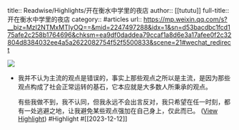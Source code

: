 title:: Readwise/Highlights/开在衡水中学里的夜店
author:: [[tututu]]
full-title:: 开在衡水中学里的夜店
category:: #articles
url:: https://mp.weixin.qq.com/s?__biz=MzI2NTMxMTIyOQ==&mid=2247497288&idx=1&sn=d53bacdbc1fcd175afe2c258b1764696&chksm=ea9df0daddea79ccaf1a8d6e3a17afee0f2c32804d8384032ee4a5a2622082754f52f5500833&scene=21#wechat_redirect

![](http://mmbiz.qpic.cn/mmbiz_jpg/TB9hcqrcONvRUGRcpEdN0bX3pUXbLIiclyvGEgfIpe0adUicpibt1pKLOzE0gVxZ7g2BW80XdI6qV19j88sVUvjzA/0?wx_fmt=jpeg)

- 我并不认为主流的观点是错误的，事实上那些观点之所以是主流，是因为那些观点构成了社会正常运转的基石，它本应就是大多数人所秉承的观点。
  
  
  
  有些我做不到，我不认同，但我永远不会出言反对，我只希望在任一时刻，都有一处逃避之地，让我避免某些观点强加在自己身上，仅此而已。 ([View Highlight](https://read.readwise.io/read/01hhehatgbnz5remkg5thzc6kb)) #Highlight #[[2023-12-12]]